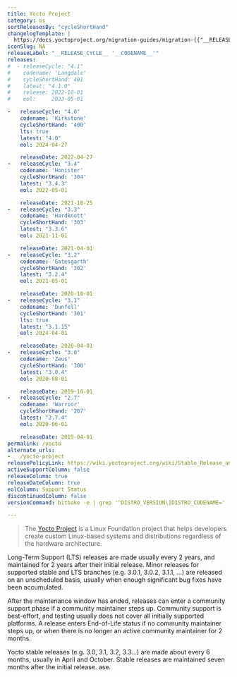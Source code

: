 ```yaml
---
title: Yocto Project
category: os
sortReleasesBy: "cycleShortHand"
changelogTemplate: |
  https://docs.yoctoproject.org/migration-guides/migration-{{"__RELEASE_CYCLE__"| split: " " | first}}.html
iconSlug: NA
releaseLabel: "__RELEASE_CYCLE__ '__CODENAME__'"
releases:
#  - releaseCycle: "4.1"
#    codename: 'Langdale'
#    cycleShortHand: 401
#    latest: "4.1.0"
#    release: 2022-10-01
#    eol:     2023-05-01

-   releaseCycle: "4.0"
    codename: 'Kirkstone'
    cycleShortHand: '400'
    lts: true
    latest: "4.0"
    eol: 2024-04-27

    releaseDate: 2022-04-27
-   releaseCycle: "3.4"
    codename: 'Honister'
    cycleShortHand: '304'
    latest: "3.4.3"
    eol: 2022-05-01

    releaseDate: 2021-10-25
-   releaseCycle: "3.3"
    codename: 'Hardknott'
    cycleShortHand: '303'
    latest: "3.3.6"
    eol: 2021-11-01

    releaseDate: 2021-04-01
-   releaseCycle: "3.2"
    codename: 'Gatesgarth'
    cycleShortHand: '302'
    latest: "3.2.4"
    eol: 2021-05-01

    releaseDate: 2020-10-01
-   releaseCycle: "3.1"
    codename: 'Dunfell'
    cycleShortHand: '301'
    lts: true
    latest: "3.1.15"
    eol: 2024-04-01

    releaseDate: 2020-04-01
-   releaseCycle: "3.0"
    codename: 'Zeus'
    cycleShortHand: '300'
    latest: "3.0.4"
    eol: 2020-08-01

    releaseDate: 2019-10-01
-   releaseCycle: "2.7"
    codename: 'Warrior'
    cycleShortHand: '207'
    latest: "2.7.4"
    eol: 2020-06-01

    releaseDate: 2019-04-01
permalink: /yocto
alternate_urls:
-   /yocto-project
releasePolicyLink: https://wiki.yoctoproject.org/wiki/Stable_Release_and_LTS
activeSupportColumn: false
releaseColumn: true
releaseDateColumn: true
eolColumn: Support Status
discontinuedColumn: false
versionCommand: bitbake -e | grep '^DISTRO_VERSION\|DISTRO_CODENAME='

---
```


> The [Yocto Project](https://www.yoctoproject.org/) is a Linux Foundation project that helps developers create custom Linux-based systems and distributions regardless of the hardware architecture.

Long-Term Support (LTS) releases are made usually every 2 years, and maintained for 2 years after their initial release. Minor releases for supported stable and LTS branches (e.g. 3.0.1, 3.0.2, 3.1.1, …) are released on an unscheduled basis, usually when enough significant bug fixes have been accumulated.

After the maintenance window has ended, releases can enter a community support phase if a community maintainer steps up.
Community support is best-effort, and testing usually does not cover all initially supported platforms.
A release enters End-of-Life status if no community maintainer steps up, or when there is no longer an active community maintainer for 2 months.

Yocto stable releases (e.g. 3.0, 3.1, 3.2, 3.3…) are made about every 6 months, usually in April and October.
Stable releases are maintained seven months after the initial release.
ase.
